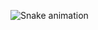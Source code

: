 


![Snake animation](https://github.com/zakelfathi/zakelfathi/blob/output/github-contribution-grid-snake.svg)
